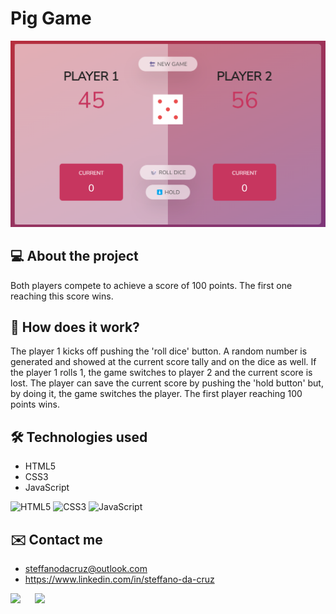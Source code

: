 # Pig Game
![Pig Game](/assets/images/readme-pig-game.png)

## 💻 About the project
Both players compete to achieve a score of 100 points. The first one reaching this score wins.

## 🤔 How does it work?
The player 1 kicks off pushing the 'roll dice' button. A random number is generated and showed at the current score tally and on the dice as well. If the player 1 rolls 1, the game switches to player 2 and the current score is lost. The player can save the current score by pushing the 'hold button' but, by doing it, the game switches the player. The first player reaching 100 points wins.

## 🛠 Technologies used
- HTML5
- CSS3
- JavaScript
  
![HTML5](https://img.shields.io/badge/HTML5-E34F26?style=for-the-badge&logo=html5&logoColor=white)
![CSS3](https://img.shields.io/badge/CSS3-1572B6?style=for-the-badge&logo=css3&logoColor=white)
![JavaScript](https://img.shields.io/badge/JavaScript-323330?style=for-the-badge&logo=javascript&logoColor=F7DF1E)

## ✉️ Contact me
- steffanodacruz@outlook.com
- https://www.linkedin.com/in/steffano-da-cruz
  
<a href="mailto:steffanodacruz@outlook.com"><img src="https://img.shields.io/badge/Outlook-blue?style=for-the-badge&logo=microsoftoutlook" style="margin-right: 2vw" target="_blank"></a>
<a href="https://www.linkedin.com/in/steffano-da-cruz/" target="_blank"><img src="https://img.shields.io/badge/-LinkedIn-%230077B5?style=for-the-badge&logo=linkedin&logoColor=white" style="margin-right: 2vw" target="_blank"></a>
